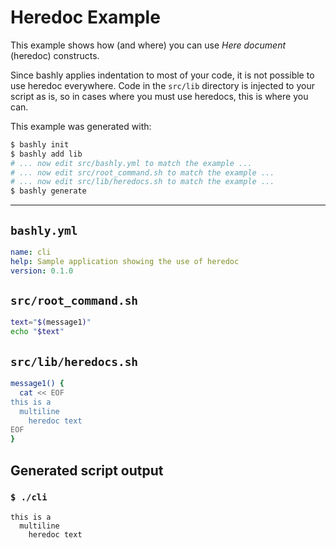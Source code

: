 # Heredoc Example

This example shows how (and where) you can use *Here document* (heredoc)
constructs.

Since bashly applies indentation to most of your code, it is not possible to 
use heredoc everywhere. Code in the `src/lib` directory is injected to your
script as is, so in cases where you must use heredocs, this is where you can.

This example was generated with:

```bash
$ bashly init
$ bashly add lib
# ... now edit src/bashly.yml to match the example ...
# ... now edit src/root_command.sh to match the example ...
# ... now edit src/lib/heredocs.sh to match the example ...
$ bashly generate
```

<!-- include: src/root_command.sh src/lib/heredocs.sh -->

-----

## `bashly.yml`

```yaml
name: cli
help: Sample application showing the use of heredoc
version: 0.1.0
```

## `src/root_command.sh`

```bash
text="$(message1)"
echo "$text"
```

## `src/lib/heredocs.sh`

```bash
message1() {
  cat << EOF
this is a
  multiline
    heredoc text
EOF
}

```


## Generated script output

### `$ ./cli`

```shell
this is a
  multiline
    heredoc text


```



